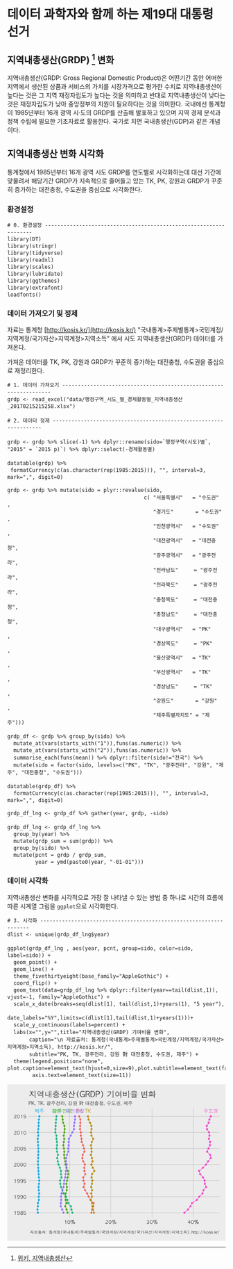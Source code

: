 # 데이터 과학자와 함께 하는 제19대 대통령 선거



## 지역내총생산(GRDP) [^wiki-grdp] 변화

[^wiki-grdp]: [위키, 지역내총생산](https://ko.wikipedia.org/wiki/%EC%A7%80%EC%97%AD%EB%82%B4%EC%B4%9D%EC%83%9D%EC%82%B0)

지역내총생산(GRDP: Gross Regional Domestic Product)은 어떤기간 동안 어떠한 지역에서 생산된 상품과 서비스의 가치를 시장가격으로 평가한 수치로 
지역내총생산이 높다는 것은 그 지역 재정자립도가 높다는 것을 의미하고 반대로 지역내총생산이 낮다는 것은 재정자립도가 낮아 중앙정부의 지원이 필요하다는 것을 의미한다. 
국내에선 통계청이 1985년부터 16개 광역 시·도의 GRDP를 산출해 발표하고 있으며 지역 경제 분석과 정책 수립에 필요한 기초자료로 활용한다. 
국가로 치면 국내총생산(GDP)과 같은 개념이다.


## 지역내총생산 변화 시각화

통계청에서 1985년부터 16개 광역 시도 GRDP를 연도별로 시각화하는데 대선 기간에 맞물려서 
해당기간 GRDP가 지속적으로 줄어들고 있는 TK, PK, 강원과 GRDP가 꾸준히 증가하는 대전충청, 수도권을 중심으로 시각화한다.

### 환경설정


~~~{.r}
# 0. 환경설정 ------------------------------------------------------------------
library(DT)
library(stringr)
library(tidyverse)
library(readxl)
library(scales)
library(lubridate)
library(ggthemes)
library(extrafont)
loadfonts()
~~~

### 데이터 가져오기 및 정제

자료는 통계청 [http://kosis.kr/](http://kosis.kr/) "국내통계>주제별통계>국민계정/지역계정/국가자산>지역계정>지역소득"
에서 시도 지역내총생산(GRDP) 데이터를 가져온다.

가져온 데이터를  TK, PK, 강원과 GRDP가 꾸준히 증가하는 대전충청, 수도권을 중심으로 재정리한다.


~~~{.r}
# 1. 데이터 가져오기 ------------------------------------------------------------------
grdp <- read_excel("data/행정구역_시도_별_경제활동별_지역내총생산_20170215215258.xlsx")

# 2. 데이터 정제 ------------------------------------------------------------------

grdp <- grdp %>% slice(-1) %>% dplyr::rename(sido=`행정구역(시도)별`, "2015" = `2015 p)`) %>% dplyr::select(-경제활동별)

datatable(grdp) %>%
 formatCurrency(c(as.character(rep(1985:2015))), "", interval=3, mark=",", digit=0)
~~~

<!--html_preserve--><div id="htmlwidget-b644841bbf102ba2d16e" style="width:100%;height:auto;" class="datatables html-widget"></div>
<script type="application/json" data-for="htmlwidget-b644841bbf102ba2d16e">{"x":{"filter":"none","data":[["1","2","3","4","5","6","7","8","9","10","11","12","13","14","15","16","17"],["전국","서울특별시","부산광역시","대구광역시","인천광역시","광주광역시","대전광역시","울산광역시","경기도","강원도","충청북도","충청남도","전라북도","전라남도","경상북도","경상남도","제주특별자치도"],["90349856","22913279","6967799","3881589","4169526","0","0","0","12553293","3726869","3102676","5826339","3427188","6511741","6783635","9681632","804290"],["105506399","27018785","7947554","4633778","4856503","0","0","0","15372741","4255538","3258618","6782220","3933317","7373963","7964741","11208955","899686"],["122679402","31702335","9248167","5537949","5648940","2269051","0","0","18515697","4878196","3629067","7527799","4311698","6118690","9394882","12799788","1097143"],["146825980","37201468","10647374","6277911","6967682","2967461","0","0","23002016","5441790","4298538","9042538","5071799","7537929","11576209","15485999","1307266"],["166257794","43077671","11537413","6996767","8051866","3439908","3728329","0","26981653","6022728","5008957","6471551","5570481","8224891","12294672","17229702","1621205"],["201737159","52333150","14330168","8625669","10125937","4388553","4694312","0","33282610","7031014","6078810","7472494","6545319","9769597","13870419","21265455","1923652"],["244996541","63548470","16946509","9959176","12964667","5233122","5876983","0","41340329","7970686","7472517","9099741","7944441","12035097","16592093","25583729","2428981"],["280976941","73166799","18198383","11038504","14351435","6080502","6779075","0","47690330","8746185","8642224","10870951","9311985","14231694","18161410","31028881","2678583"],["316557659","82828957","20134157","12036171","16174511","6836403","7733337","0","55005925","9418809","10061146","12688470","10506739","16070555","19825384","34285515","2951580"],["373112061","96067877","23157712","14214122","18658374","8177858","8657250","0","65553138","10866622","12166474","15549858","13142762","17455472","24027627","41809140","3607775"],["437585342","111002304","26988267","16514955","22837363","9685007","9937772","0","77140441","12630585","14640371","18273386","14771920","21822957","27424815","49593023","4322176"],["484291756","121526030","29592730","18399525","25105471","10893066","11141655","0","85071693","14616291","16597721","21146866","16901595","24295369","30132286","54237116","4634342"],["532638737","132303045","31696323","20178966","27708169","11795049","12275453","0","90865958","15875507","17334391","24711716","18567889","27820487","35239433","61261093","5005258"],["524913463","129736766","31590711","19147094","25673339","11023175","12151884","26388015","89974680","15580090","16980568","24814220","17540994","28207324","34522036","36744923","4837644"],["579995552","143659213","34018948","20796992","27174753","11913473","12882177","28614011","105634481","16623317","19201099","28503108","19107877","29101684","38109713","39436789","5217917"],["638029536","159730994","35660237","22639950","29278437","13213791","14393964","31052759","119873445","17445335","20342863","31895010","20562912","30659298","42796025","42902116","5582400"],["691322951","172078117","39637091","24069774","32601484","14479805","15299415","33487005","132966360","18399291","21296123","34144091","21895526","32886970","44624316","47437836","6019747"],["762788794","192248320","42568085","26150805","37330653","16047347","17085975","37033335","148014916","19848001","23024955","37971587","23370274","35074903","48308798","51934119","6776721"],["814453439","203336792","46238523","27593321","39276664","16613038","18551621","36793160","159674974","21791108","24392864","42581509","24325959","38075407","52583808","55350033","7274658"],["879128483","209445651","48849545","29799110","42631076","17679031","19702303","42688020","175038105","22848385","27766950","47680035","26058341","42034616","59410004","59550799","7946512"],["920027693","220235722","50610905","30767413","44163683","19236380","20441706","43381207","185777433","23555901","27576191","51306851","26570138","42925365","61827142","63401821","8249835"],["966660363","231223819","52357958","32275703","47054585","20614467","21377250","45154986","197973110","25022915","29761049","54335237","28064844","42951162","63294822","66709543","8488913"],["1043255209","249484652","56193270","34388093","51638293","22310449","22775080","50081523","212643897","26877722","32011158","59031320","30007052","47730444","65989788","73043911","9048557"],["1105721686","262999605","60466535","35465427","51273591","22940451","24034439","53870139","225736482","27981342","33036438","64066529","31832279","52423856","70558824","79693585","9342164"],["1151367386","273198815","60694784","36016884","53795695","23834141","25534667","52555614","237318530","29110881","34836740","71756116","34739138","51543916","72972984","83162716","10295765"],["1265146117","289718721","63737249","38579885","60708051","26400775","27631678","62852412","266562114","30628086","39469541","83166818","36632462","59901035","80839023","87419351","10898916"],["1330888239","303812518","66647601","41447963","61854353","27788989","29683859","68747862","276154982","32438497","42488940","91816385","39960114","62689437","82276360","91233284","11847095"],["1377040530","313478525","67999015","43020970","62207877","28913806","30884467","70783409","288146769","33853473","43627950","95307922","40431844","64642209","85401035","95634505","12706754"],["1430254931","318607001","70337900","44753515","64654180","29763198","31455721","68347664","313670611","35357498","47401834","99154337","42512689","62289471","89132373","99619414","13197525"],["1485504665","328660905","73673589","46523673","69500613","31294674","32798844","67018137","329558989","37170302","49790670","105002395","44242680","62456718","92697180","101028435","14086861"],["1563668478","345138040","78392070","48889293","76205929","32297199","33972978","69880625","350962812","39577655","52364151","110857420","45424907","65683545","94616925","103972772","15432157"]],"container":"<table class=\"display\">\n  <thead>\n    <tr>\n      <th> \u003c/th>\n      <th>sido\u003c/th>\n      <th>1985\u003c/th>\n      <th>1986\u003c/th>\n      <th>1987\u003c/th>\n      <th>1988\u003c/th>\n      <th>1989\u003c/th>\n      <th>1990\u003c/th>\n      <th>1991\u003c/th>\n      <th>1992\u003c/th>\n      <th>1993\u003c/th>\n      <th>1994\u003c/th>\n      <th>1995\u003c/th>\n      <th>1996\u003c/th>\n      <th>1997\u003c/th>\n      <th>1998\u003c/th>\n      <th>1999\u003c/th>\n      <th>2000\u003c/th>\n      <th>2001\u003c/th>\n      <th>2002\u003c/th>\n      <th>2003\u003c/th>\n      <th>2004\u003c/th>\n      <th>2005\u003c/th>\n      <th>2006\u003c/th>\n      <th>2007\u003c/th>\n      <th>2008\u003c/th>\n      <th>2009\u003c/th>\n      <th>2010\u003c/th>\n      <th>2011\u003c/th>\n      <th>2012\u003c/th>\n      <th>2013\u003c/th>\n      <th>2014\u003c/th>\n      <th>2015\u003c/th>\n    \u003c/tr>\n  \u003c/thead>\n\u003c/table>","options":{"order":[],"autoWidth":false,"orderClasses":false,"columnDefs":[{"orderable":false,"targets":0}],"rowCallback":"function(row, data) {\nDTWidget.formatCurrency(this, row, data, 2, '', 0, 3, ',', '.', true);\nDTWidget.formatCurrency(this, row, data, 3, '', 0, 3, ',', '.', true);\nDTWidget.formatCurrency(this, row, data, 4, '', 0, 3, ',', '.', true);\nDTWidget.formatCurrency(this, row, data, 5, '', 0, 3, ',', '.', true);\nDTWidget.formatCurrency(this, row, data, 6, '', 0, 3, ',', '.', true);\nDTWidget.formatCurrency(this, row, data, 7, '', 0, 3, ',', '.', true);\nDTWidget.formatCurrency(this, row, data, 8, '', 0, 3, ',', '.', true);\nDTWidget.formatCurrency(this, row, data, 9, '', 0, 3, ',', '.', true);\nDTWidget.formatCurrency(this, row, data, 10, '', 0, 3, ',', '.', true);\nDTWidget.formatCurrency(this, row, data, 11, '', 0, 3, ',', '.', true);\nDTWidget.formatCurrency(this, row, data, 12, '', 0, 3, ',', '.', true);\nDTWidget.formatCurrency(this, row, data, 13, '', 0, 3, ',', '.', true);\nDTWidget.formatCurrency(this, row, data, 14, '', 0, 3, ',', '.', true);\nDTWidget.formatCurrency(this, row, data, 15, '', 0, 3, ',', '.', true);\nDTWidget.formatCurrency(this, row, data, 16, '', 0, 3, ',', '.', true);\nDTWidget.formatCurrency(this, row, data, 17, '', 0, 3, ',', '.', true);\nDTWidget.formatCurrency(this, row, data, 18, '', 0, 3, ',', '.', true);\nDTWidget.formatCurrency(this, row, data, 19, '', 0, 3, ',', '.', true);\nDTWidget.formatCurrency(this, row, data, 20, '', 0, 3, ',', '.', true);\nDTWidget.formatCurrency(this, row, data, 21, '', 0, 3, ',', '.', true);\nDTWidget.formatCurrency(this, row, data, 22, '', 0, 3, ',', '.', true);\nDTWidget.formatCurrency(this, row, data, 23, '', 0, 3, ',', '.', true);\nDTWidget.formatCurrency(this, row, data, 24, '', 0, 3, ',', '.', true);\nDTWidget.formatCurrency(this, row, data, 25, '', 0, 3, ',', '.', true);\nDTWidget.formatCurrency(this, row, data, 26, '', 0, 3, ',', '.', true);\nDTWidget.formatCurrency(this, row, data, 27, '', 0, 3, ',', '.', true);\nDTWidget.formatCurrency(this, row, data, 28, '', 0, 3, ',', '.', true);\nDTWidget.formatCurrency(this, row, data, 29, '', 0, 3, ',', '.', true);\nDTWidget.formatCurrency(this, row, data, 30, '', 0, 3, ',', '.', true);\nDTWidget.formatCurrency(this, row, data, 31, '', 0, 3, ',', '.', true);\nDTWidget.formatCurrency(this, row, data, 32, '', 0, 3, ',', '.', true);\n}"}},"evals":["options.rowCallback"],"jsHooks":[]}</script><!--/html_preserve-->

~~~{.r}
grdp <- grdp %>% mutate(sido = plyr::revalue(sido, 
                                            c( "서울특별시"   = "수도권"  ,
                                               "경기도"       = "수도권"  ,
                                               "인천광역시"   = "수도권"  ,
                                               "대전광역시"   = "대전충청",
                                               "광주광역시"   = "광주전라",
                                               "전라남도"     = "광주전라",
                                               "전라북도"     = "광주전라",
                                               "충청북도"     = "대전충청",
                                               "충청남도"     = "대전충청",
                                               "대구광역시"   = "PK"      ,
                                               "경상북도"     = "PK"      ,
                                               "울산광역시"   = "TK"      ,
                                               "부산광역시"   = "TK"      ,
                                               "경상남도"     = "TK"      ,
                                               "강원도"       = "강원"    ,
                                               "제주특별자치도" = "제주"))) 

grdp_df <- grdp %>% group_by(sido) %>% 
  mutate_at(vars(starts_with("1")),funs(as.numeric)) %>% 
  mutate_at(vars(starts_with("2")),funs(as.numeric)) %>% 
  summarise_each(funs(mean)) %>% dplyr::filter(sido!="전국") %>% 
  mutate(sido = factor(sido, levels=c("PK", "TK", "광주전라", "강원", "제주", "대전충청", "수도권")))

datatable(grdp_df) %>% 
  formatCurrency(c(as.character(rep(1985:2015))), "", interval=3, mark=",", digit=0)
~~~

<!--html_preserve--><div id="htmlwidget-462cd4a221c8dbe0c330" style="width:100%;height:auto;" class="datatables html-widget"></div>
<script type="application/json" data-for="htmlwidget-462cd4a221c8dbe0c330">{"x":{"filter":"none","data":[["1","2","3","4","5","6","7"],["PK","TK","강원","광주전라","대전충청","수도권","제주"],[5332612,5549810.33333333,3726869,3312976.33333333,2976338.33333333,13212032.6666667,804290],[6299259.5,6385503,4255538,3769093.33333333,3346946,15749343,899686],[7466415.5,7349318.33333333,4878196,4233146.33333333,3718955.33333333,18622324,1097143],[8927060,8711124.33333333,5441790,5192396.33333333,4447025.33333333,22390388.6666667,1307266],[9645719.5,9589038.33333333,6022728,5745093.33333333,5069612.33333333,26037063.3333333,1621205],[11248044,11865207.6666667,7031014,6901156.33333333,6081872,31913899,1923652],[13275634.5,14176746,7970686,8404220,7483080.33333333,39284488.6666667,2428981],[14599957,16409088,8746185,9874727,8764083.33333333,45069521.3333333,2678583],[15930777.5,18139890.6666667,9418809,11137899,10160984.3333333,51336464.3333333,2951580],[19120874.5,21655617.3333333,10866622,12925364,12124527.3333333,60093129.6666667,3607775],[21969885,25527096.6666667,12630585,15426628,14283843,70326702.6666667,4322176],[24265905.5,27943282,14616291,17363343.3333333,16295414,77234398,4634342],[27709199.5,30985805.3333333,15875507,19394475,18107186.6666667,83625724,5005258],[26834565,31574549.6666667,15580090,18923831,17982224,81794928.3333333,4837644],[29453352.5,34023249.3333333,16623317,20041011.3333333,20195461.3333333,92156149,5217917],[32717987.5,36538370.6666667,17445335,21478667,22210612.3333333,102960958.666667,5582400],[34347045,40187310.6666667,18399291,23087433.6666667,23579876.3333333,112548653.666667,6019747],[37229801.5,43845179.6666667,19848001,24830841.3333333,26027505.6666667,125864629.666667,6776721],[40088564.5,46127238.6666667,21791108,26338134.6666667,28508664.6666667,134096143.333333,7274658],[44604557,50362788,22848385,28590662.6666667,31716429.3333333,142371610.666667,7946512],[46297277.5,52464644.3333333,23555901,29577294.3333333,33108249.3333333,150058946,8249835],[47785262.5,54740829,25022915,30543491,35157845.3333333,158750504.666667,8488913],[50188940.5,59772901.3333333,26877722,33349315,37939186,171255614,9048557],[53012125.5,64676753,27981342,35732195.3333333,40379135.3333333,180003226,9342164],[54494934,65471038,29110881,36705731.6666667,44042507.6666667,188104346.666667,10295765],[59709454,71336337.3333333,30628086,40978090.6666667,50089345.6666667,205662962,10898916],[61862161.5,75542915.6666667,32438497,43479513.3333333,54663061.3333333,213940617.666667,11847095],[64211002.5,78138976.3333333,33853473,44662619.6666667,56606779.6666667,221277723.666667,12706754],[66942944,79434992.6666667,35357498,44855119.3333333,59337297.3333333,232310597.333333,13197525],[69610426.5,80573387,37170302,45998024,62530636.3333333,242573502.333333,14086861],[71753109,84081822.3333333,39577655,47801883.6666667,65731516.3333333,257435593.666667,15432157]],"container":"<table class=\"display\">\n  <thead>\n    <tr>\n      <th> \u003c/th>\n      <th>sido\u003c/th>\n      <th>1985\u003c/th>\n      <th>1986\u003c/th>\n      <th>1987\u003c/th>\n      <th>1988\u003c/th>\n      <th>1989\u003c/th>\n      <th>1990\u003c/th>\n      <th>1991\u003c/th>\n      <th>1992\u003c/th>\n      <th>1993\u003c/th>\n      <th>1994\u003c/th>\n      <th>1995\u003c/th>\n      <th>1996\u003c/th>\n      <th>1997\u003c/th>\n      <th>1998\u003c/th>\n      <th>1999\u003c/th>\n      <th>2000\u003c/th>\n      <th>2001\u003c/th>\n      <th>2002\u003c/th>\n      <th>2003\u003c/th>\n      <th>2004\u003c/th>\n      <th>2005\u003c/th>\n      <th>2006\u003c/th>\n      <th>2007\u003c/th>\n      <th>2008\u003c/th>\n      <th>2009\u003c/th>\n      <th>2010\u003c/th>\n      <th>2011\u003c/th>\n      <th>2012\u003c/th>\n      <th>2013\u003c/th>\n      <th>2014\u003c/th>\n      <th>2015\u003c/th>\n    \u003c/tr>\n  \u003c/thead>\n\u003c/table>","options":{"columnDefs":[{"className":"dt-right","targets":[2,3,4,5,6,7,8,9,10,11,12,13,14,15,16,17,18,19,20,21,22,23,24,25,26,27,28,29,30,31,32]},{"orderable":false,"targets":0}],"order":[],"autoWidth":false,"orderClasses":false,"rowCallback":"function(row, data) {\nDTWidget.formatCurrency(this, row, data, 2, '', 0, 3, ',', '.', true);\nDTWidget.formatCurrency(this, row, data, 3, '', 0, 3, ',', '.', true);\nDTWidget.formatCurrency(this, row, data, 4, '', 0, 3, ',', '.', true);\nDTWidget.formatCurrency(this, row, data, 5, '', 0, 3, ',', '.', true);\nDTWidget.formatCurrency(this, row, data, 6, '', 0, 3, ',', '.', true);\nDTWidget.formatCurrency(this, row, data, 7, '', 0, 3, ',', '.', true);\nDTWidget.formatCurrency(this, row, data, 8, '', 0, 3, ',', '.', true);\nDTWidget.formatCurrency(this, row, data, 9, '', 0, 3, ',', '.', true);\nDTWidget.formatCurrency(this, row, data, 10, '', 0, 3, ',', '.', true);\nDTWidget.formatCurrency(this, row, data, 11, '', 0, 3, ',', '.', true);\nDTWidget.formatCurrency(this, row, data, 12, '', 0, 3, ',', '.', true);\nDTWidget.formatCurrency(this, row, data, 13, '', 0, 3, ',', '.', true);\nDTWidget.formatCurrency(this, row, data, 14, '', 0, 3, ',', '.', true);\nDTWidget.formatCurrency(this, row, data, 15, '', 0, 3, ',', '.', true);\nDTWidget.formatCurrency(this, row, data, 16, '', 0, 3, ',', '.', true);\nDTWidget.formatCurrency(this, row, data, 17, '', 0, 3, ',', '.', true);\nDTWidget.formatCurrency(this, row, data, 18, '', 0, 3, ',', '.', true);\nDTWidget.formatCurrency(this, row, data, 19, '', 0, 3, ',', '.', true);\nDTWidget.formatCurrency(this, row, data, 20, '', 0, 3, ',', '.', true);\nDTWidget.formatCurrency(this, row, data, 21, '', 0, 3, ',', '.', true);\nDTWidget.formatCurrency(this, row, data, 22, '', 0, 3, ',', '.', true);\nDTWidget.formatCurrency(this, row, data, 23, '', 0, 3, ',', '.', true);\nDTWidget.formatCurrency(this, row, data, 24, '', 0, 3, ',', '.', true);\nDTWidget.formatCurrency(this, row, data, 25, '', 0, 3, ',', '.', true);\nDTWidget.formatCurrency(this, row, data, 26, '', 0, 3, ',', '.', true);\nDTWidget.formatCurrency(this, row, data, 27, '', 0, 3, ',', '.', true);\nDTWidget.formatCurrency(this, row, data, 28, '', 0, 3, ',', '.', true);\nDTWidget.formatCurrency(this, row, data, 29, '', 0, 3, ',', '.', true);\nDTWidget.formatCurrency(this, row, data, 30, '', 0, 3, ',', '.', true);\nDTWidget.formatCurrency(this, row, data, 31, '', 0, 3, ',', '.', true);\nDTWidget.formatCurrency(this, row, data, 32, '', 0, 3, ',', '.', true);\n}"}},"evals":["options.rowCallback"],"jsHooks":[]}</script><!--/html_preserve-->

~~~{.r}
grdp_df_lng <- grdp_df %>% gather(year, grdp, -sido)

grdp_df_lng <- grdp_df_lng %>% 
  group_by(year) %>% 
  mutate(grdp_sum = sum(grdp)) %>%
  group_by(sido) %>% 
  mutate(pcnt = grdp / grdp_sum,
         year = ymd(paste0(year, "-01-01"))) 
~~~

### 데이터 시각화

지역내총생산 변화를 시각적으로 가장 잘 나타낼 수 있는 방법 중 하나로 시간의 흐름에 따른 시계열 그림을 `ggplot`으로 시각화한다.


~~~{.r}
# 3. 시각화 ------------------------------------------------------------------
dlist <- unique(grdp_df_lng$year)

ggplot(grdp_df_lng , aes(year, pcnt, group=sido, color=sido, label=sido)) +
  geom_point() +
  geom_line() +
  theme_fivethirtyeight(base_family="AppleGothic") +
  coord_flip() +
  geom_text(data=grdp_df_lng %>% dplyr::filter(year==tail(dlist,1)), vjust=-1, family="AppleGothic") +
  scale_x_date(breaks=seq(dlist[1], tail(dlist,1)+years(1), "5 year"),
               date_labels="%Y",limits=c(dlist[1],tail(dlist,1)+years(1)))+ 
  scale_y_continuous(labels=percent) +
  labs(x="",y="",title="지역내총생산(GRDP) 기여비율 변화",
       caption="\n 자료출처: 통계청(국내통계>주제별통계>국민계정/지역계정/국가자산>지역계정>지역소득), http://kosis.kr/",
       subtitle="PK, TK, 광주전라, 강원 對 대전충청, 수도권, 제주") +
  theme(legend.position="none", plot.caption=element_text(hjust=0,size=9),plot.subtitle=element_text(face="italic"),
        axis.text=element_text(size=11))
~~~

<img src="fig/grdp-ggplot-1.png" style="display: block; margin: auto;" />
